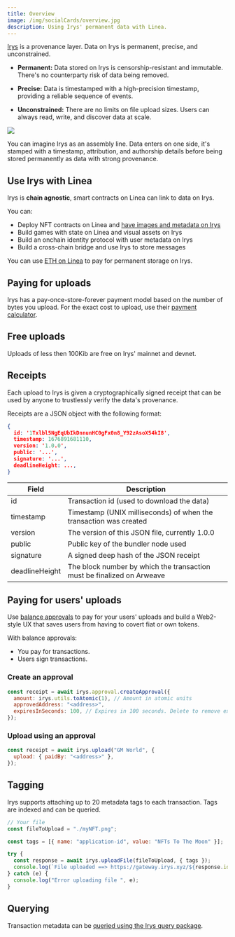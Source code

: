 ```yaml
---
title: Overview
image: /img/socialCards/overview.jpg
description: Using Irys' permanent data with Linea.
---
```


[Irys](https://docs.irys.xyz/) is a provenance layer. Data on Irys is permanent, precise, and unconstrained.

- **Permanent:** Data stored on Irys is censorship-resistant and immutable. There's
    no counterparty risk of data being removed.

- **Precise:** Data is timestamped with a high-precision timestamp, providing
    a reliable sequence of events.

- **Unconstrained:** There are no limits on file upload sizes. Users can always read, write, and
    discover data at scale.

![](/img/docs/build-on-linea/tooling/permanent-data/irys/irys-provenance-layer.gif)

You can imagine Irys as an assembly line. Data enters on one side, it's stamped with a
timestamp, attribution, and authorship details before being stored permanently as data with strong provenance.

## Use Irys with Linea

Irys is **chain agnostic**, smart contracts on Linea can link to data on Irys.

You can:

- Deploy NFT contracts on Linea and [have images and metadata on Irys](/developers/guides/community/irys/irys-nfts)
- Build games with state on Linea and visual assets on Irys
- Build an onchain identity protocol with user metadata on Irys
- Build a cross-chain bridge and use Irys to store messages

You can use [ETH on Linea](https://docs.irys.xyz/overview/supported-tokens) to pay for permanent storage on Irys.

## Paying for uploads

Irys has a pay-once-store-forever payment model based on the number of bytes you upload. For the exact
cost to upload, use their [payment calculator](https://docs.irys.xyz/overview/cost-to-upload).

## Free uploads

Uploads of less then 100Kib are free on Irys' mainnet and devnet.

## Receipts

Each upload to Irys is given a cryptographically signed receipt that can be used by anyone to trustlessly
verify the data's provenance.

Receipts are a JSON object with the following format:

```json
{
  id: '1Txlbl5NgEqUbIkDnnunHC0gFx0n8_Y92zAsoX54kI8',
  timestamp: 1676891681110,
  version: '1.0.0',
  public: '...',
  signature: '...',
  deadlineHeight: ...,
}
```

| Field          | Description                                                            |
|----------------|------------------------------------------------------------------------|
| id             | Transaction id (used to download the data)                             |
| timestamp      | Timestamp (UNIX milliseconds) of when the transaction was created      |
| version        | The version of this JSON file, currently 1.0.0                         |
| public         | Public key of the bundler node used                                    |
| signature      | A signed deep hash of the JSON receipt                                 |
| deadlineHeight | The block number by which the transaction must be finalized on Arweave |

## Paying for users' uploads

Use [balance approvals](https://docs.irys.xyz/developer-docs/irys-sdk/balance-approvals) to pay for
your users' uploads and build a Web2-style UX that saves users from having to covert fiat or own tokens.

With balance approvals:

- You pay for transactions.
- Users sign transactions.

### Create an approval

```js
const receipt = await irys.approval.createApproval({
  amount: irys.utils.toAtomic(1), // Amount in atomic units
  approvedAddress: "<address>",
  expiresInSeconds: 100, // Expires in 100 seconds. Delete to remove expiration.
});
```

### Upload using an approval

```js
const receipt = await irys.upload("GM World", {
  upload: { paidBy: "<address>" },
});
```

## Tagging

Irys supports attaching up to 20 metadata tags to each transaction. Tags are indexed and can be queried.

```js
// Your file
const fileToUpload = "./myNFT.png";

const tags = [{ name: "application-id", value: "NFTs To The Moon" }];

try {
  const response = await irys.uploadFile(fileToUpload, { tags });
  console.log(`File uploaded ==> https://gateway.irys.xyz/${response.id}`);
} catch (e) {
  console.log("Error uploading file ", e);
}
```

## Querying

Transaction metadata can be [queried using the Irys query package](./irys-query-package).
